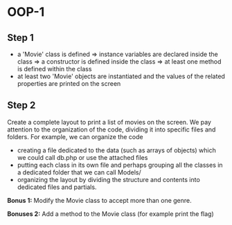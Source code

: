 # OOP-1

## Step 1

- a 'Movie' class is defined
  => instance variables are declared inside the class
  => a constructor is defined inside the class
  => at least one method is defined within the class
- at least two 'Movie' objects are instantiated and the values ​​of the related properties are printed on the screen

## Step 2

Create a complete layout to print a list of movies on the screen.
We pay attention to the organization of the code, dividing it into specific files and folders. For example, we can organize the code

- creating a file dedicated to the data (such as arrays of objects) which we could call db.php or use the attached files
- putting each class in its own file and perhaps grouping all the classes in a dedicated folder that we can call Models/
- organizing the layout by dividing the structure and contents into dedicated files and partials.

**Bonus 1:**
Modify the Movie class to accept more than one genre.

**Bonuses 2:**
Add a method to the Movie class (for example print the flag)
